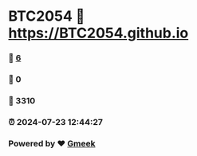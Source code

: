 # BTC2054 :link: https://BTC2054.github.io 
### :page_facing_up: [6](https://BTC2054.github.io/tag.html) 
### :speech_balloon: 0 
### :hibiscus: 3310 
### :alarm_clock: 2024-07-23 12:44:27 
### Powered by :heart: [Gmeek](https://github.com/Meekdai/Gmeek)
